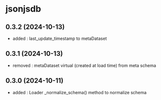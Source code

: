 # jsonjsdb

## 0.3.2 (2024-10-13)
- added : last_update_timestamp to metaDataset

## 0.3.1 (2024-10-13)
- removed : metaDataset virtual (created at load time) from meta schema

## 0.3.0 (2024-10-11)

- added : Loader _normalize_schema() method to normalize schema
